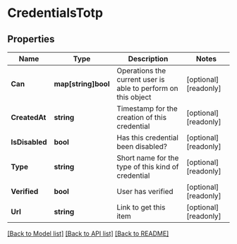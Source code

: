 # CredentialsTotp

## Properties

Name | Type | Description | Notes
------------ | ------------- | ------------- | -------------
**Can** | **map[string]bool** | Operations the current user is able to perform on this object | [optional] [readonly] 
**CreatedAt** | **string** | Timestamp for the creation of this credential | [optional] [readonly] 
**IsDisabled** | **bool** | Has this credential been disabled? | [optional] [readonly] 
**Type** | **string** | Short name for the type of this kind of credential | [optional] [readonly] 
**Verified** | **bool** | User has verified | [optional] [readonly] 
**Url** | **string** | Link to get this item | [optional] [readonly] 

[[Back to Model list]](../README.md#documentation-for-models) [[Back to API list]](../README.md#documentation-for-api-endpoints) [[Back to README]](../README.md)


